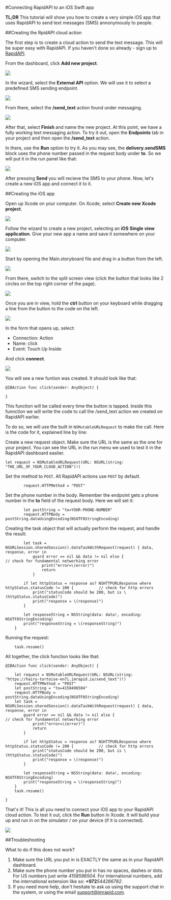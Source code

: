 #Connecting RapidAPI to an iOS Swift app

**TL;DR** This tutorial will show you how to create a very simple iOS app that uses RapidAPI to send text messages (SMS) annonymously to people.

##Creating the RpidAPI cloud action

The first step is to create a cloud action to send the text message. This will be super easy with RapidAPI. If you haven't done so already - sign up to [RapidAPI](https://rapidapi.com).

From the dashboard, click **Add new project**.

![](screenshots/01.png)

In the wizard, select the **External API** option. We will use it to select a predefined SMS sending endpoint.

![](screenshots/02.png)

From there, select the **/send_text** action found under messaging.

![](screenshots/03.png)

After that, select **Finish** and name the new project. At this point, we have a fully working text messaging action. To try it out, open the **Endpoints** tab in your project and then open the **/send_text** action.

In there, use the **Run** option to try it. As you may see, the **delivery.sendSMS** block uses the phone number passed in the request body under **to**. So we will put it in the run panel like that:

![](screenshots/04.png)

After pressing **Send** you will recieve the SMS to your phone. Now, let's create a new iOS app and connect it to it.

##Creating the iOS app

Open up Xcode on your computer. On Xcode, select **Create new Xcode project**.

![](screenshots/05.png)

Follow the wizard to create a new project, selecting an **iOS** **Single view application**. Give your new app a name and save it somewhere on your computer.

![](screenshots/06.png)

Start by opening the Main.storyboard file and drag in a button from the left.

![](screenshots/07.png)

From there, switch to the split screen view (click the button that looks like 2 circles on the top right corner of the page).

![](screenshots/08.png)

Once you are in view, hold the **ctrl** button on your keyboard while dragging a line from the button to the code on the left.

![](screenshots/09.png)

In the form that opens up, select:

- Connection: Action
- Name: click
- Event: Touch Up Inside

And click **connect**.

![](screenshots/10.png)

You will see a new funtion was created. It should look like that:

	@IBAction func click(sender: AnyObject) {
        
    }

This function will be called every time the button is tapped. Inside this funnction we will write the code to call the /send_text action we created on RapidAPI earlier.

To do so, we will use the built in `NSMutableURLRequest` to make the call. Here is the code for it, explained line by line:

Create a new request object. Make sure the URL is the same as the one for your project. You can see the URL in the run menu we used to test it in the RapidAPI dashboard easlier.

	let request = NSMutableURLRequest(URL: NSURL(string: "THE_URL_OF_YOUR_CLOUD_ACTION")!)

Set the method to `POST`. All RapidAPI actions use `POST` by default.

	        request.HTTPMethod = "POST"

Set the phone number in the body. Remember the endpoint gets a phone number in the **to** field of the request body. Here we will set it:

	        let postString = "to=YOUR-PHONE-NUMBER"
	        request.HTTPBody = postString.dataUsingEncoding(NSUTF8StringEncoding)

Creating the task object that will actually perform the request, and handle the result:

	        let task = NSURLSession.sharedSession().dataTaskWithRequest(request) { data, response, error in
	            guard error == nil && data != nil else {                                                          // check for fundamental networking error
	                print("error=\(error)")
	                return
	            }
            
            if let httpStatus = response as? NSHTTPURLResponse where httpStatus.statusCode != 200 {           // check for http errors
                print("statusCode should be 200, but is \(httpStatus.statusCode)")
                print("response = \(response)")
            }
            
            let responseString = NSString(data: data!, encoding: NSUTF8StringEncoding)
            print("responseString = \(responseString)")
        }

Running the request:

        task.resume()

All together, the click function looks like that:

	@IBAction func click(sender: AnyObject) {
        
        let request = NSMutableURLRequest(URL: NSURL(string: "https://hairy-tortoise-en7i.imrapid.io/send_text")!)
        request.HTTPMethod = "POST"
        let postString = "to=4158496504"
        request.HTTPBody = postString.dataUsingEncoding(NSUTF8StringEncoding)
        let task = NSURLSession.sharedSession().dataTaskWithRequest(request) { data, response, error in
            guard error == nil && data != nil else {                                                          // check for fundamental networking error
                print("error=\(error)")
                return
            }
            
            if let httpStatus = response as? NSHTTPURLResponse where httpStatus.statusCode != 200 {           // check for http errors
                print("statusCode should be 200, but is \(httpStatus.statusCode)")
                print("response = \(response)")
            }
            
            let responseString = NSString(data: data!, encoding: NSUTF8StringEncoding)
            print("responseString = \(responseString)")
        }
        task.resume()
        
    }

That's it! This is all you need to connect your iOS app to your RapidAPI cloud action. To test it out, click the **Run** button in Xcode. It will build your up and run in on the simulator / on your device (if it is connected).

![](screenshots/11.png)

##Troubleshooting

What to do if this does not work?

1. Make sure the URL you put in is EXACTLY the same as in your RapidAPI dashboard.
2. Make sure the phone number you put in has no spaces, dashes or dots. For US numbers just write *4158596504*. For international numbers, add the international extension like so: **+972***544266782*.
3. If you need more help, don't hesitate to ask us using the support chat in the system, or using the email [support@imrapid.com](mailto:support@imrapid.com).